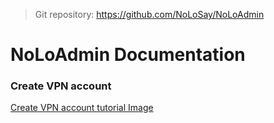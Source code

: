 >Git repository: https://github.com/NoLoSay/NoLoAdmin

# NoLoAdmin Documentation 

### Create VPN account

[Create VPN account tutorial Image](static/nolovpn-tuto.png)
